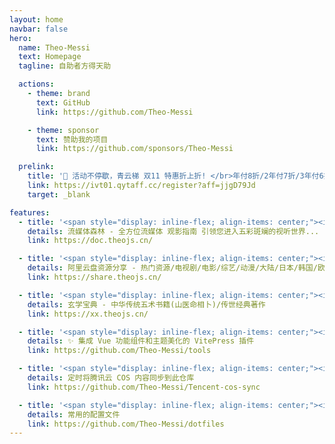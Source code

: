 ```yaml
---
layout: home
navbar: false
hero:
  name: Theo-Messi
  text: Homepage
  tagline: 自助者方得天助

  actions:
    - theme: brand
      text: GitHub
      link: https://github.com/Theo-Messi

    - theme: sponsor
      text: 赞助我的项目
      link: https://github.com/sponsors/Theo-Messi

  prelink:
    title: '🎉 活动不停歇，青云梯 双11 特惠折上折! </br>年付8折/2年付7折/3年付6折 配合优惠码折上折，最高可达48折<div><i class="fa-regular fa-hourglass-half" style="color: var(--vp-c-brand-3)"></i> 活动时间: 即日起至 <span style="color: var(--vp-c-brand-3);font-weight: bold;">2024年11月17日23点59分</span></div>'
    link: https://ivt01.qytaff.cc/register?aff=jjgD79Jd
    target: _blank

features:
  - title: '<span style="display: inline-flex; align-items: center;"><img src="https://i.theojs.cn/avatar.png" style="width:2rem; margin-right: 0.5rem;"/>Theo-Docs</span>'
    details: 流媒体森林 - 全方位流媒体 观影指南 引领您进入五彩斑斓的视听世界...
    link: https://doc.theojs.cn/

  - title: '<span style="display: inline-flex; align-items: center;"><img src="https://i.theojs.cn/docs/202405101119004.png" style="width:2rem; margin-right: 0.5rem;"/>阿里云盘资源分享</span>'
    details: 阿里云盘资源分享 - 热门资源/电视剧/电影/综艺/动漫/大陆/日本/韩国/欧美
    link: https://share.theojs.cn/

  - title: '<span style="display: inline-flex; align-items: center;"><img src="https://i.theojs.cn/avatar.png" style="width:2rem; margin-right: 0.5rem;"/>玄学宝典</span>'
    details: 玄学宝典 - 中华传统五术书籍(山医命相卜)/传世经典著作
    link: https://xx.theojs.cn/

  - title: '<span style="display: inline-flex; align-items: center;"><img src="https://tools.theojs.cn/Logo.png" style="width:2rem; margin-right: 0.5rem;"/>@theojs/lumen</span>'
    details: ✨ 集成 Vue 功能组件和主题美化的 VitePress 插件
    link: https://github.com/Theo-Messi/tools

  - title: '<span style="display: inline-flex; align-items: center;"><img src="https://avatars.githubusercontent.com/u/12334581?s=280&v=4" style="width:2rem; margin-right: 0.5rem;"/>Tencent-cos-sync</span>'
    details: 定时将腾讯云 COS 内容同步到此仓库
    link: https://github.com/Theo-Messi/Tencent-cos-sync

  - title: '<span style="display: inline-flex; align-items: center;"><img src="https://blog.zachinachshon.com/assets/images/localdev/dotfiles/dotfiles-blog-220x230.png" style="width:2rem; margin-right: 0.5rem;"/>dotfiles</span>'
    details: 常用的配置文件
    link: https://github.com/Theo-Messi/dotfiles
---
```


<Home />
